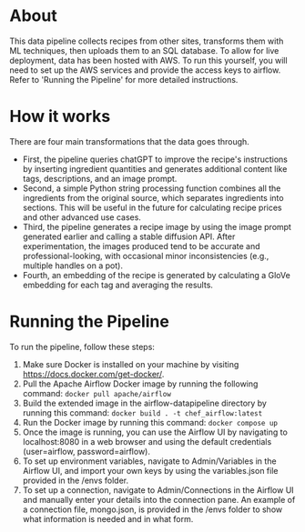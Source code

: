 # About

This data pipeline collects recipes from other sites, transforms them with ML techniques, then uploads them to an SQL database. To allow for live deployment, data has been hosted with AWS. To run this yourself, you will need to set up the AWS services and provide the access keys to airflow. Refer to 'Running the Pipeline' for more detailed instructions.

# How it works

There are four main transformations that the data goes through.

- First, the pipeline queries chatGPT to improve the recipe's instructions by inserting ingredient quantities and generates additional content like tags, descriptions, and an image prompt.
- Second, a simple Python string processing function combines all the ingredients from the original source, which separates ingredients into sections. This will be useful in the future for calculating recipe prices and other advanced use cases.
- Third, the pipeline generates a recipe image by using the image prompt generated earlier and calling a stable diffusion API. After experimentation, the images produced tend to be accurate and professional-looking, with occasional minor inconsistencies (e.g., multiple handles on a pot).
- Fourth, an embedding of the recipe is generated by calculating a GloVe embedding for each tag and averaging the results.

# Running the Pipeline

To run the pipeline, follow these steps:

1. Make sure Docker is installed on your machine by visiting https://docs.docker.com/get-docker/.
2. Pull the Apache Airflow Docker image by running the following command: `docker pull apache/airflow`
3. Build the extended image in the airflow-datapipeline directory by running this command: `docker build . -t chef_airflow:latest`
4. Run the Docker image by running this command: `docker compose up`
5. Once the image is running, you can use the Airflow UI by navigating to localhost:8080 in a web browser and using the default credentials (user=airflow, password=airflow).
6. To set up environment variables, navigate to Admin/Variables in the Airflow UI, and import your own keys by using the variables.json file provided in the /envs folder.
7. To set up a connection, navigate to Admin/Connections in the Airflow UI and manually enter your details into the connection pane. An example of a connection file, mongo.json, is provided in the /envs folder to show what information is needed and in what form.
